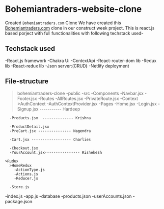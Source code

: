 # Bohemiantraders-website-clone

Created `Bohemiantraders.com` Clone
We have created this <a href="https://bohemiantraders.com/">Bohemiantraders.com</a> clone in our construct week project.
This is react.js based porject with full functionalities with following techstack used-

## Techstack used
  -React.js framework
  -Chakra Ui 
  -ContextApi
  -React-router-dom lib
  -Redux lib
  -React-redux lib
  -Json server:(CRUD)
  -Netlify deployment

## File-structure

>bohemiantraders-clone
  -public
  -src
    -Components
      -Navbar.jsx
      -Footer.jsx
    -Routes
      -AllRoutes.jsx
      -PrivateRoute.jsx
    -Context
      >AuthContext
        -AuthContextProvider.jsx
    -Pages
      -Home.jsx
      -Login.jsx
      -Signup.jsx   ----------- Hardeep

      -Products.jsx  -------------- Krishna

      -ProductDetail.jsx
      -PreCart.jsx --------------- Nagendra

      -Cart.jsx ------------------ Charlies

      -Checkout.jsx
      -YourAccount.jsx---------------- Rishekesh

    >Rudux
      >HomeRedux
        -ActionType.js
        -Actions.js
        -Reducer.js
        
      -Store.js    
  -index.js
  -app.js
  -database
    -products.json
    -userAccounts.json
  -package.json
